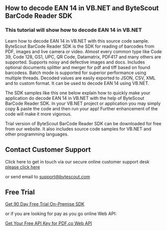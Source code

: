 ## How to decode EAN 14 in VB.NET and ByteScout BarCode Reader SDK

### This tutorial will show how to decode EAN 14 in VB.NET

Learn how to decode EAN 14 in VB.NET with this source code sample. ByteScout BarCode Reader SDK is the SDK for reading of barcodes from PDF, images and live camera or video. Almost every common type like Code 39, Code 128, GS1, UPC, QR Code, Datamatrix, PDF417 and many others are supported. Supports noisy and defective images and docs. Includes optional documents splitter and merger for pdf and tiff based on found barcodess. Batch mode is supported for superior performance using multiple threads. Decoded values are easily exported to JSON, CSV, XML and to custom format. It can be used to decode EAN 14 using VB.NET.

The SDK samples like this one below explain how to quickly make your application do decode EAN 14 in VB.NET with the help of ByteScout BarCode Reader SDK. In your VB.NET project or application you may simply copy & paste the code and then run your app! Further enhancement of the code will make it more vigorous.

Trial version of ByteScout BarCode Reader SDK can be downloaded for free from our website. It also includes source code samples for VB.NET and other programming languages.

## Contact Customer Support

Click here to get in touch via our secure online customer support desk [please click here](https://bytescout.zendesk.com/hc/en-us/requests/new?subject=ByteScout%20BarCode%20Reader%20SDK%20Question)

or send email to [support@bytescout.com](mailto:support@bytescout.com?subject=ByteScout%20BarCode%20Reader%20SDK%20Question) 

## Free Trial

[Get 90 Day Free Trial On-Premise SDK](https://bytescout.com/download/web-installer?utm_source=github-readme)

or if you are looking for pay as you go online Web API:

[Get Your Free API Key for PDF.co Web API](https://pdf.co/documentation/api?utm_source=github-readme)